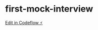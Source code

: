 # first-mock-interview

[Edit in Codeflow ⚡️](https://stackblitz.com/~/github.com/CodeBustler/first-mock-interview)